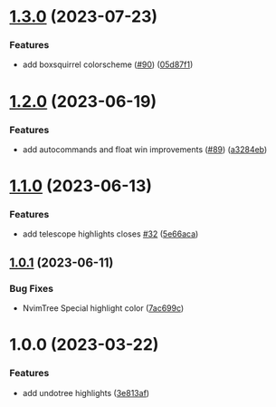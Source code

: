 # [1.3.0](https://github.com/mikesmithgh/gruvsquirrel.nvim/compare/v1.2.0...v1.3.0) (2023-07-23)


### Features

* add boxsquirrel colorscheme ([#90](https://github.com/mikesmithgh/gruvsquirrel.nvim/issues/90)) ([05d87f1](https://github.com/mikesmithgh/gruvsquirrel.nvim/commit/05d87f1695c02ca2447057bb6488c0bc7e15379b))

# [1.2.0](https://github.com/mikesmithgh/gruvsquirrel.nvim/compare/v1.1.0...v1.2.0) (2023-06-19)


### Features

* add autocommands and float win improvements ([#89](https://github.com/mikesmithgh/gruvsquirrel.nvim/issues/89)) ([a3284eb](https://github.com/mikesmithgh/gruvsquirrel.nvim/commit/a3284eb4484a82bcb9f01c7e59ed423d5eeb069f))

# [1.1.0](https://github.com/mikesmithgh/gruvsquirrel.nvim/compare/v1.0.1...v1.1.0) (2023-06-13)


### Features

* add telescope highlights closes [#32](https://github.com/mikesmithgh/gruvsquirrel.nvim/issues/32) ([5e66aca](https://github.com/mikesmithgh/gruvsquirrel.nvim/commit/5e66acaa04870b5cf01b6623890f328fe76c1472))

## [1.0.1](https://github.com/mikesmithgh/gruvsquirrel.nvim/compare/v1.0.0...v1.0.1) (2023-06-11)


### Bug Fixes

* NvimTree Special highlight color ([7ac699c](https://github.com/mikesmithgh/gruvsquirrel.nvim/commit/7ac699cd7e3576deb01fdf6a8368303af4e40fc6))

# 1.0.0 (2023-03-22)


### Features

* add undotree highlights ([3e813af](https://github.com/mikesmithgh/gruvsquirrel.nvim/commit/3e813af5a3041d27604e09e51582ec2a14656854))
